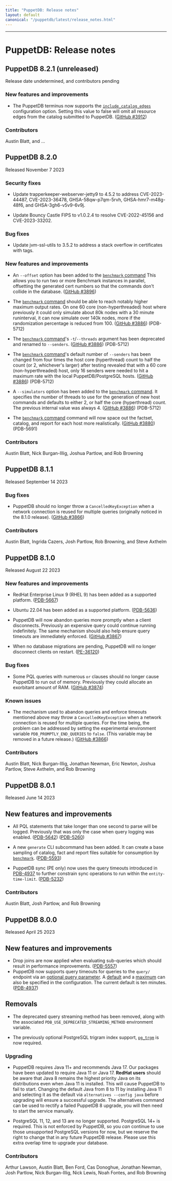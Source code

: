 ```yaml
---
title: "PuppetDB: Release notes"
layout: default
canonical: "/puppetdb/latest/release_notes.html"
---
```


[benchmark]: ./load_testing_tool.markdown
[query-timeout-parameter]: ./api/query/v4/overview.markdown#url-parameters
[terminus-config]: ./puppetdb_connection.markdown

---

# PuppetDB: Release notes

## PuppetDB 8.2.1 (unreleased)

Release date undetermined, and contributors pending

### New features and improvements

* The PuppetDB terminus now supports the
  [`include_catalog_edges`][terminus-config] configuration option. Setting this
  value to false will omit all resource edges from the catalog submitted to
  PuppetDB.
  ([GitHub #3912](https://github.com/puppetlabs/puppetdb/issues/3912))

### Contributors

Austin Blatt, and ...

## PuppetDB 8.2.0

Released November 7 2023

### Security fixes

* Update trapperkeeper-webserver-jetty9 to 4.5.2 to address
  CVE-2023-44487, CVE-2023-36478, GHSA-58qw-p7qm-5rvh,
  GHSA-hmr7-m48g-48f6, and GHSA-3gh6-v5v9-6v9j.

* Update Bouncy Castle FIPS to v1.0.2.4 to resolve CVE-2022-45156
  and CVE-2023-33202.

### Bug fixes

* Update jvm-ssl-utils to 3.5.2 to address a stack overflow in
  certificates with tags.

### New features and improvements

* An `--offset` option has been added to the [`benchmark` command][benchmark]
  This allows you to run two or more Benchmark instances in parallel,
  offsetting the generated cert numbers so that the commands don't
  collide in the database.
  ([GitHub #3896](https://github.com/puppetlabs/puppetdb/issues/3896))

* The [`benchmark` command][benchmark] should be able to reach notably
  higher maximum output rates.  On one 60 core (non-hyperthreaded)
  host where previously it could only simulate about 80k nodes with a
  30 minute runinterval, it can now simulate over 140k nodes, more if
  the randomization percentage is reduced from 100.
  ([GitHub #3886](https://github.com/puppetlabs/puppetdb/issues/3886))
  (PDB-5712)

* The [`benchmark` command][benchmark]'s `-t`/`--threads` argument has
  been deprecated and renamed to `--senders`.
  ([GitHub #3886](https://github.com/puppetlabs/puppetdb/issues/3886))
  (PDB-5712)

* The [`benchmark` command][benchmark]'s default number of `--senders`
  has been changed from four times the host core (hyperthread) count
  to half the count (or 2, whichever's larger) after testing revealed
  that with a 60 core (non-hyperthreaded) host, only 16 senders were
  needed to hit a maximum rate with the local PuppetDB/PostgreSQL
  hosts.
  ([GitHub #3886](https://github.com/puppetlabs/puppetdb/issues/3886))
  (PDB-5712)

* A `--simulators` option has been added to the
  [`benchmark` command][benchmark].  It specifies the number of
  threads to use for the generation of new host commands and defaults
  to either 2, or half the core (hyperthread) count.  The previous
  internal value was always 4.
  ([GitHub #3886](https://github.com/puppetlabs/puppetdb/issues/3886))
  (PDB-5712)

* The [`benchmark` command][benchmark] command will now space out the
  factset, catalog, and report for each host more realistically.
  ([GitHub #3880](https://github.com/puppetlabs/puppetdb/pull/3880))
  (PDB-5691)

### Contributors

Austin Blatt, Nick Burgan-Illig, Joshua Partlow, and Rob Browning

## PuppetDB 8.1.1

Released September 14 2023

### Bug fixes

* PuppetDB should no longer throw a `CancelledKeyException` when a
  network connection is reused for multiple queries (originally
  noticed in the 8.1.0 release).
  ([GitHub #3866](https://github.com/puppetlabs/puppetdb/issues/3866))

### Contributors

Austin Blatt, Ingrida Cazers, Josh Partlow, Rob Browning, and
Steve Axthelm

## PuppetDB 8.1.0

Released August 22 2023

### New features and improvements

* RedHat Enterprise Linux 9 (RHEL 9) has been added as a supported
  platform.
  ([PDB-5667](https://perforce.atlassian.net/browse/PDB-5667))

* Ubuntu 22.04 has been added as a supported platform.
  ([PDB-5636](https://perforce.atlassian.net/browse/PDB-5636))

* PuppetDB will now abandon queries more promptly when a client
  disconnects.  Previously an expensive query could continue running
  indefinitely.  The same mechanism should also help ensure query
  timeouts are immediately enforced.
  ([GitHub #3867](https://github.com/puppetlabs/puppetdb/issues/3867))

* When no database migrations are pending, PuppetDB will no longer
  disconnect clients on restart.
  ([PE-36120](https://perforce.atlassian.net/browse/PE-36120))

### Bug fixes

* Some PQL queries with numerous `or` clauses should no longer cause
  PuppetDB to run out of memory.  Previously they could allocate an
  exorbitant amount of RAM.
  ([GitHub #3874](https://github.com/puppetlabs/puppetdb/issues/3874))

### Known issues

* The mechanism used to abandon queries and enforce timeouts mentioned
  above may throw a `CancelledKeyException` when a network connection
  is reused for multiple queries.  For the time being, the problem can
  be addressed by setting the experimental environment variable
  `PDB_PROMPTLY_END_QUERIES` to `false`.  (This variable may be
  removed in a future release.)
  ([GitHub #3866](https://github.com/puppetlabs/puppetdb/issues/3866))

### Contributors

Austin Blatt, Nick Burgan-Illig, Jonathan Newman, Eric Newton, Joshua
Partlow, Steve Axthelm, and Rob Browning

## PuppetDB 8.0.1

Released June 14 2023

## New features and improvements

* All PQL statements that take longer than one second to parse will be
  logged.  Previously that was only the case when query logging was
  enabled.
  ([PDB-5642](https://tickets.puppetlabs.com/browse/PDB-5642))
  ([PDB-5260](https://tickets.puppetlabs.com/browse/PDB-5260))

* A new `generate` CLI subcommand has been added.  It can create a
  base sampling of catalog, fact and report files suitable for
  consumption by [`benchmark`][benchmark].
  ([PDB-5593](https://tickets.puppetlabs.com/browse/PDB-5593))

* PuppetDB sync (PE only) now uses the query timeouts introduced in
  [PDB-4937](https://tickets.puppetlabs.com/browse/PDB-4937) to
  further constrain sync operations to run within the
  `entity-time-limit`.
  ([PDB-5232](https://tickets.puppetlabs.com/browse/PDB-5232))

### Contributors

Austin Blatt, Josh Partlow, and Rob Browning

## PuppetDB 8.0.0

Released April 25 2023

## New features and improvements

* Drop joins are now applied when evaluating sub-queries which should result in
  performance improvements.
  ([PDB-5557](https://tickets.puppetlabs.com/browse/PDB-5557))
* PuppetDB now supports query timeouts for queries to the `query/` endpoint via
  an [optional query parameter][query-timeout-parameter]. A
  [default](./configure.markdown#query-timeout-default) and a
  [maximum](./configure.markdown#query-timeout-max) can also be specified in
  the configuration. The current default is ten minutes.
  ([PDB-4937](https://tickets.puppetlabs.com/browse/PDB-4937))

## Removals

* The deprecated query streaming method has been removed, along with the
  associated `PDB_USE_DEPRECATED_STREAMING_METHOD` environment variable.

* The previously optional PostgreSQL trigram index support,
  [`pg_trgm`](https://www.postgresql.org/docs/14/pgtrgm.html) is now required.

### Upgrading

* PuppetDB requires Java 11+ and recommends Java 17. Our packages have
  been updated to require Java 11 or Java 17. **RedHat users** should be aware
  that Java 8 remains the highest priority Java on its distributions even when
  Java 11 is installed. This will cause PuppetDB to fail to start. Changing the
  default Java from 8 to 11 by installing Java 11 and selecting it as the
  default via `alternatives --config java` before upgrading will ensure a
  successful upgrade. The alternatives command can be used to rectify a failed
  PuppetDB 8 upgrade, you will then need to start the service manually.

* PostgreSQL 11, 12, and 13 are no longer supported. PostgreSQL 14+ is
  required. This is not enforced by PuppetDB, so you _can_ continue to use
  those unsupported PostgreSQL versions for now, but we reserve the right to
  change that in any future PuppetDB release. Please use this extra overlap
  time to upgrade your database.

### Contributors

Arthur Lawson, Austin Blatt, Ben Ford, Cas Donoghue, Jonathan Newman,
Josh Partlow, Nick Burgan-Illig, Nick Lewis, Noah Fontes, and Rob
Browning
